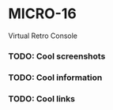 # MICRO-16
Virtual Retro Console


### TODO: Cool screenshots

### TODO: Cool information

### TODO: Cool links